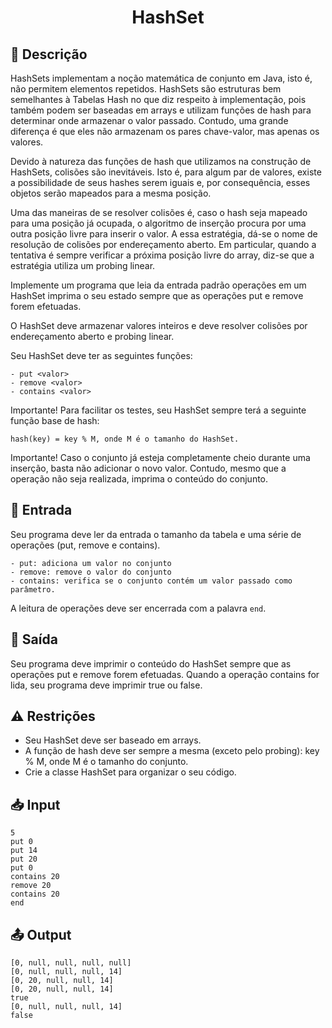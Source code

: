 <h1 align="center">
  <p> HashSet </p>
</h1>

## 📝 Descrição

HashSets implementam a noção matemática de conjunto em Java, isto é, não permitem elementos repetidos. HashSets são estruturas bem semelhantes à Tabelas Hash no que diz respeito à implementação, pois também podem ser baseadas em arrays e utilizam funções de hash para determinar onde armazenar o valor passado. Contudo, uma grande diferença é que eles não armazenam os pares chave-valor, mas apenas os valores.

Devido à natureza das funções de hash que utilizamos na construção de HashSets, colisões são inevitáveis. Isto é, para algum par de valores, existe a possibilidade de seus hashes serem iguais e, por consequência, esses objetos serão mapeados para a mesma posição.

Uma das maneiras de se resolver colisões é, caso o hash seja mapeado para uma posição já ocupada, o algoritmo de inserção procura por uma outra posição livre para inserir o valor. A essa estratégia, dá-se o nome de resolução de colisões por endereçamento aberto. Em particular, quando a tentativa é sempre verificar a próxima posição livre do array, diz-se que a estratégia utiliza um probing linear.

Implemente um programa que leia da entrada padrão operações em um HashSet imprima o seu estado sempre que as operações put e remove forem efetuadas.

O HashSet deve armazenar valores inteiros e deve resolver colisões por endereçamento aberto e probing linear.

Seu HashSet deve ter as seguintes funções:

```
- put <valor>
- remove <valor> 
- contains <valor>
```

Importante! Para facilitar os testes, seu HashSet sempre terá a seguinte função base de hash:

`hash(key) = key % M, onde M é o tamanho do HashSet.`

Importante! Caso o conjunto já esteja completamente cheio durante uma inserção, basta não adicionar o novo valor. Contudo, mesmo que a operação não seja realizada, imprima o conteúdo do conjunto.

## 📌 Entrada

Seu programa deve ler da entrada o tamanho da tabela e uma série de operações (put, remove e contains).

```
- put: adiciona um valor no conjunto 
- remove: remove o valor do conjunto
- contains: verifica se o conjunto contém um valor passado como parâmetro.
```

A leitura de operações deve ser encerrada com a palavra `end`.

## 📌 Saída

Seu programa deve imprimir o conteúdo do HashSet sempre que as operações put e remove forem efetuadas. Quando a operação contains for lida, seu programa deve imprimir true ou false.

## ⚠️ Restrições


- Seu HashSet deve ser baseado em arrays. 
- A função de hash deve ser sempre a mesma (exceto pelo probing): key % M, 
onde M é o tamanho do conjunto.
- Crie a classe HashSet para organizar o seu código.


## 📥 Input

``` 
5
put 0
put 14
put 20
put 0
contains 20
remove 20
contains 20
end
```

## 📤 Output

``` 
[0, null, null, null, null]
[0, null, null, null, 14]
[0, 20, null, null, 14]
[0, 20, null, null, 14]
true
[0, null, null, null, 14]
false
```
